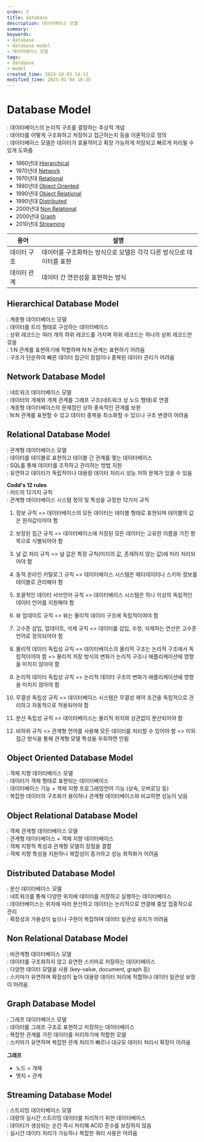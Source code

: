 ```yaml
---
order: 3
title: database
description: 데이터베이스 모델
summary:
keywords:
- database
- database model
- 데이터베이스 모델
tags:
- database
- model
created_time: 2024-10-03 14:13
modified_time: 2025-01-04 10:35
---
```


# Database Model
: 데이터베이스의 논리적 구조를 결정하는 추상적 개념  
: 데이터를 어떻게 구조화하고 저장하고 접근하는지 등을 이론적으로 정의  
: 데이터베이스 모델은 데이터가 효율적이고 확장 가능하게 저장되고 빠르게 처리될 수 있게 도와줌  

- 1960년대 [Hierarchical](#hierarchical-database-model)
- 1970년대 [Network](#network-database-model) 
- 1970년대 [Relational](#relational-database-model)
- 1980년대 [Object Oriented](#object-oriented-database-model)
- 1990년대 [Object Relational](#object-relational-database-model)
- 1990년대 [Distributed](#distributed-database-model)
- 2000년대 [Non Relational](#non-relational-database-model)
- 2000년대 [Graph](#graph-database-model)
- 2010년대 [Streaming](#streaming-database-model)


용어 | 설명
---|---
데이터 구조 | 데이터를 구조화하는 방식으로 모델은 각각 다른 방식으로 데이터를 표현
데이터 관계 | 데이터 간 연관성을 표현하는 방식



## Hierarchical Database Model
: 계층형 데이터베이스 모델  
: 데이터를 트리 형태로 구성하는 데이터베이스  
: 상위 레코드는 여러 개의 하위 레코드를 가지며 하위 레코드는 하나의 상위 레코드만 갖음  
: 1:N 관계를 표현하기에 적합하며 N:N 관계는 표현하기 어려움  
: 구조가 단순하여 빠른 데이터 접근이 장점이나 중복된 데이터 관리가 어려움  



## Network Database Model
: 네트워크 데이터베이스 모델  
: 데이터의 개체와 개체 관계를 그래프 구조(네트워크 상 노드 형태)로 연결  
: 계층형 데이터베이스의 문제점인 상하 종속적인 관계를 보완  
: N:N 관계를 표현할 수 있고 데이터 중복을 최소화할 수 있으나 구조 변경이 어려움  



## Relational Database Model
: 관계형 데이터베이스 모델  
: 데이터를 테이블로 표현하고 테이블 간 관계를 맺는 데이터베이스  
: SQL를 통해 데이터를 조작하고 관리하는 방법 지원  
: 유연하고 데이터가 독립적이나 대용량 데이터 처리시 성능 저하 문제가 있을 수 있음  

**Codd's 12 rules**  
: 커드의 12가지 규칙  
: 관계형 데이터베이스 시스템 정의 및 특성을 규정한 12가지 규칙  

1. 정보 규칙
=> 데이터베이스의 모든 데이터는 테이블 형태로 표현되며 테이블의 값은 원자값이어야 함

2. 보장된 접근 규칙
=> 데이터베이스에 저장된 모든 데이터는 고유한 이름을 가진 항목으로 식별되어야 함

3. 널 값 처리 규칙
=> 널 값은 특정 규칙(미지의 값, 존재하지 않는 값)에 따라 처리되어야 함

4. 동적 온라인 카탈로그 규칙
=> 데이터베이스 시스템은 메타데이터나 스키마 정보를 테이블로 관리해야 함

5. 포괄적인 데이터 서브언어 규칙
=> 데이터베이스 시스템은 하나 이상의 독립적인 데이터 언어를 지원해야 함

6. 뷰 업데이트 규칙
=> 뷰는 물리적 데이터 구조에 독립적이여야 함

7. 고수준 삽입, 업데이트, 삭제 규칙
=> 데이터를 삽입, 수정, 삭제하는 연산은 고수준 언어로 정의되어야 함

8. 물리적 데이터 독립성 규칙
=> 데이터베이스의 물리적 구조는 논리적 구조에서 독립적이어야 함
=> 물리적 저장 방식의 변화가 논리적 구조나 애플리케이션에 영향을 미치지 않아야 함

9. 논리적 데이터 독립성 규칙
=> 논리적 데이터 구조의 변화가 애플리케이션에 영향을 미치지 않아야 함

10. 무결성 독립성 규칙
=> 데이터베이스 시스템은 무결성 제약 조건을 독립적으로 관리하고 자동적으로 적용되어야 함

11. 분산 독립성 규칙
=> 데이터베이스는 물리적 위치와 상관없이 분산되어야 함

12. 비하위 규칙
=> 관계형 언어를 사용해 모든 데이터를 처리할 수 있어야 함
=> 이외 접근 방식을 통해 관계형 모델 특성을 우회하면 안됨



## Object Oriented Database Model
: 객체 지향 데이터베이스 모델  
: 데이터가 객체 형태로 표현되는 데이터베이스  
: 데이터베이스 기능 + 객체 지향 프로그래밍언어 기능 (상속, 오버로딩 등)  
: 복잡한 데이터의 구조화가 용이하나 관계형 데이터베이스와 비교하면 성능이 낮음  



## Object Relational Database Model
: 객체 관계형 데이터베이스 모델  
: 관계형 테이터베이스 + 객체 지향 데이터베이스  
: 객체 지향적 특성과 관계형 모델의 장점을 결합  
: 객체 지향 특성을 지원하나 복잡성이 증가하고 성능 최적화가 어려움  



## Distributed Database Model
: 분산 데이터베이스 모델  
: 네트워크를 통해 다양한 위치에 데이터를 저장하고 실행하는 데이터베이스  
: 데이터베이스는 위치에 따라 분산하고 데이터는 논리적으로 연결해 중앙 집중적으로 관리  
: 확장성과 가용성이 높으나 구현이 복잡하며 데이터 일관성 유지가 어려움  



## Non Relational Database Model
: 비관계형 데이터베이스 모델  
: 데이터를 구조화하지 않고 유연한 스키마로 저장하는 데이터베이스  
: 다양한 데이터 모델을 사용 (key-value, document, graph 등)  
: 스키마가 유연하며 확장성이 높아 대용량 데이터 처리에 적합하나 데이터 일관성 보장이 어려움  



## Graph Database Model
: 그래프 데이터베이스 모델  
: 데이터를 그래프 구조로 표현하고 저장하는 데이터베이스  
: 복잡한 관계를 가진 데이터를 처리하기에 적합한 모델  
: 스키마가 유연하며 복잡한 관계 처리가 빠르나 대규모 데이터 처리시 확장이 어려움  

**그래프**
- 노드 = 개체
- 엣지 = 관계



## Streaming Database Model
: 스트리밍 데이터베이스 모델  
: 대량의 실시간 스트리밍 데이터를 처리하기 위한 데이터베이스  
: 데이터가 생성되는 순간 즉시 처리해 ACID 준수를 보장하지 않음  
: 실시간 데이터 처리가 가능하나 복잡한 쿼리 사용은 어려움  
